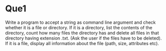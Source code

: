 # Que1

Write a program to accept a string as command line argument and check whether it is a file or
directory. If it is a directory, list the contents of the directory, count how many files the
directory has and delete all files in that directory having extension .txt. (Ask the user if the
files have to be deleted). If it is a file, display all information about the file (path, size,
attributes etc).

